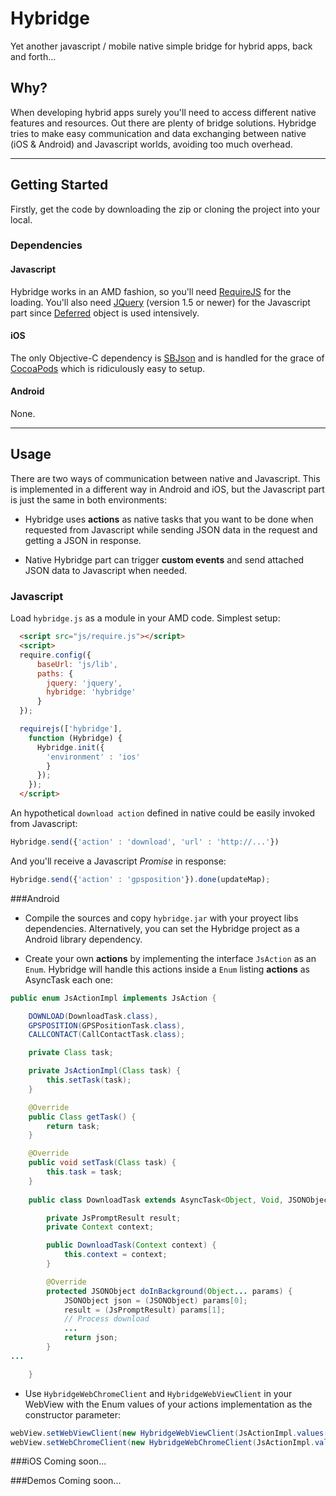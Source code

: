 # Hybridge

Yet another javascript / mobile native simple bridge for hybrid apps, back and forth...

## Why?
When developing hybrid apps surely you'll need to access different native features and resources. Out there are plenty of bridge solutions.
Hybridge tries to make easy communication and data exchanging between native (iOS & Android) and Javascript worlds, avoiding too much overhead.

---
## Getting Started
Firstly, get the code by downloading the zip or cloning the project into your local.

### Dependencies
#### Javascript
Hybridge works in an AMD fashion, so you'll need [RequireJS](http://requirejs.org) for the loading.
You'll also need [JQuery](http://jquery.com) (version 1.5 or newer) for the Javascript part since [Deferred](http://api.jquery.com/category/deferred-object) object is used intensively.

#### iOS
 The only Objective-C dependency is [SBJson](http://superloopy.io/json-framework) and is handled for the grace of [CocoaPods](http://cocoapods.org) which is ridiculously easy to setup. 

#### Android

None.

---
## Usage

There are two ways of communication between native and Javascript.
This is implemented in a different way in Android and iOS, but the Javascript part is just the same in both environments:
* Hybridge uses **actions** as native tasks that you want to be done when requested from Javascript while sending JSON data in the request and getting a JSON in response. 

* Native Hybridge part can trigger **custom events** and send attached JSON data to Javascript when needed.

### Javascript
Load `hybridge.js` as a module in your AMD code. Simplest setup:
```html
  <script src="js/require.js"></script>
  <script>
  require.config({
      baseUrl: 'js/lib',
      paths: {
        jquery: 'jquery',
        hybridge: 'hybridge'
      }
  });

  requirejs(['hybridge'],
    function (Hybridge) {
      Hybridge.init({
        'environment' : 'ios'
        }
      });
    });
  </script>
```
An hypothetical `download action` defined in native could be easily invoked from Javascript:
```javascript
Hybridge.send({'action' : 'download', 'url' : 'http://...'})
```
And you'll receive a Javascript *Promise* in response:
```javascript
Hybridge.send({'action' : 'gpsposition'}).done(updateMap);
```

###Android
* Compile the sources and copy `hybridge.jar` with your proyect libs dependencies. Alternatively, you can set the Hybridge project as a Android library dependency.

* Create your own **actions** by implementing the interface `JsAction` as an `Enum`. 
Hybridge will handle this actions inside a `Enum` listing **actions** as AsyncTask each one:
```java
public enum JsActionImpl implements JsAction {

    DOWNLOAD(DownloadTask.class),
    GPSPOSITION(GPSPositionTask.class),
    CALLCONTACT(CallContactTask.class);

    private Class task;

    private JsActionImpl(Class task) {
        this.setTask(task);
    }

    @Override
    public Class getTask() {
        return task;
    }

    @Override
    public void setTask(Class task) {
        this.task = task;
    }
    
    public class DownloadTask extends AsyncTask<Object, Void, JSONObject> {

        private JsPromptResult result;
        private Context context;

        public DownloadTask(Context context) {
            this.context = context;
        }

        @Override
        protected JSONObject doInBackground(Object... params) {
            JSONObject json = (JSONObject) params[0];
            result = (JsPromptResult) params[1];
            // Process download
            ...
            return json;
        }
...

    }
```

* Use `HybridgeWebChromeClient` and `HybridgeWebViewClient` in your WebView with the Enum values of your actions implementation as the constructor parameter:
```java
webView.setWebViewClient(new HybridgeWebViewClient(JsActionImpl.values()));
webView.setWebChromeClient(new HybridgeWebChromeClient(JsActionImpl.values()));
```

###iOS
Coming soon...

###Demos
Coming soon...


